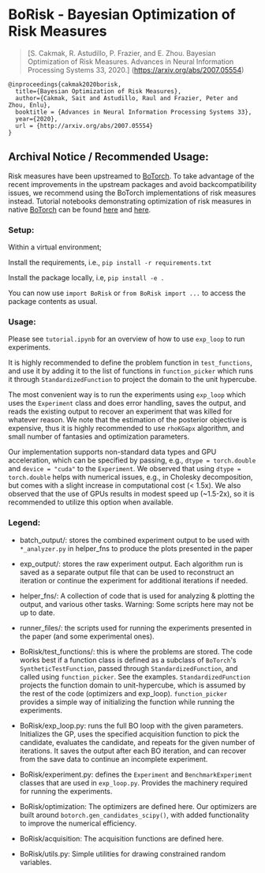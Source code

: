 # BoRisk - Bayesian Optimization of Risk Measures

> [S. Cakmak, R. Astudillo, P. Frazier, and E. Zhou. Bayesian Optimization of Risk 
Measures. Advances in Neural Information Processing Systems 33, 2020.]
> (https://arxiv.org/abs/2007.05554)

```
@inproceedings{cakmak2020borisk,
  title={Bayesian Optimization of Risk Measures},
  author={Cakmak, Sait and Astudillo, Raul and Frazier, Peter and Zhou, Enlu},
  booktitle = {Advances in Neural Information Processing Systems 33},
  year={2020},
  url = {http://arxiv.org/abs/2007.05554}
}
```

## Archival Notice / Recommended Usage:
Risk measures have been upstreamed to [BoTorch](https://botorch.org). To take advantage of the recent improvements in the upstream packages and avoid backcompatibility issues, we recommend using the BoTorch implementations of risk measures instead. Tutorial notebooks demonstrating optimization of risk measures in native [BoTorch](https://botorch.org) can be found [here](https://botorch.org/tutorials/risk_averse_bo_with_environmental_variables) and [here](https://botorch.org/tutorials/risk_averse_bo_with_input_perturbations).

### Setup:
Within a virtual environment;

Install the requirements, i.e., `pip install -r requirements.txt`

Install the package locally, i.e, `pip install -e .`

You can now use `import BoRisk` or `from BoRisk import ...` to access the package
 contents as usual.

### Usage:
Please see `tutorial.ipynb` for an overview of how to use `exp_loop` to run experiments.

It is highly recommended to
  define the problem function in `test_functions`, and use it by adding it to the list
   of functions in `function_picker` which runs it through `StandardizedFunction` to
    project the domain to the unit hypercube. 
    
The most convenient way is to run the
 experiments using `exp_loop` which uses the `Experiment` class and does error
  handling, saves the output, and reads the existing output to recover an
   experiment that was killed for whatever reason. We note that the estimation of
    the posterior objective is expensive, thus it is highly recommended to use
     `rhoKGapx` algorithm, and small number of fantasies and optimization parameters.

Our implementation supports non-standard data types and GPU acceleration, which can be
 specified by passing, e.g., `dtype = torch.double` and `device = "cuda"` to the
  `Experiment`. We observed that using `dtype = torch.double` helps with numerical
   issues, e.g., in Cholesky decomposition, but comes with a slight increase in
    computational cost (< 1.5x). We also observed that the use of GPUs results in
     modest speed up (~1.5-2x), so it is recommended to utilize this option when
      available.
       

### Legend:
- batch_output/: stores the combined experiment output to be used with `*_analyzer.py` in 
helper_fns to produce the plots presented in the paper

- exp_output/: stores the raw experiment output. Each algorithm run is saved as a
 separate 
output file that can be used to reconstruct an iteration or continue the experiment for 
additional iterations if needed.

- helper_fns/: A collection of code that is used for analyzing & plotting the output, and 
various other tasks. Warning: Some scripts here may not be up to date.

- runner_files/: the scripts used for running the experiments presented in the paper 
(and some experimental ones). 

- BoRisk/test_functions/: this is where the problems are stored. The code works best if a 
function class is defined as a subclass of `BoTorch`'s `SyntheticTestFunction`, passed
 through 
`StandardizedFunction`, and called using `function_picker`. See the examples. 
`StandardizedFunction` projects the function domain to unit-hypercube, which is assumed
 by 
the rest of the code (optimizers and exp_loop). `function_picker` provides a simple way of
 initializing the function 
while running the experiments.

- BoRisk/exp_loop.py: runs the full BO loop with the given parameters. Initializes
 the GP, 
uses the specified acquisition function to pick the candidate, evaluates the candidate, 
and repeats for the given number of iterations. It saves the output after each BO
 iteration, and can recover from the save data to continue an incomplete experiment. 

- BoRisk/experiment.py: defines the `Experiment` and `BenchmarkExperiment` classes that are
 used in 
`exp_loop.py`. Provides the machinery required for running the
 experiments.

- BoRisk/optimization: The optimizers are defined here. Our optimizers are built around
 `botorch.gen_candidates_scipy()`, with added functionality to improve the numerical
  efficiency.

- BoRisk/acquisition: The acquisition functions are defined here. 

- BoRisk/utils.py: Simple utilities for drawing constrained random variables.

 

